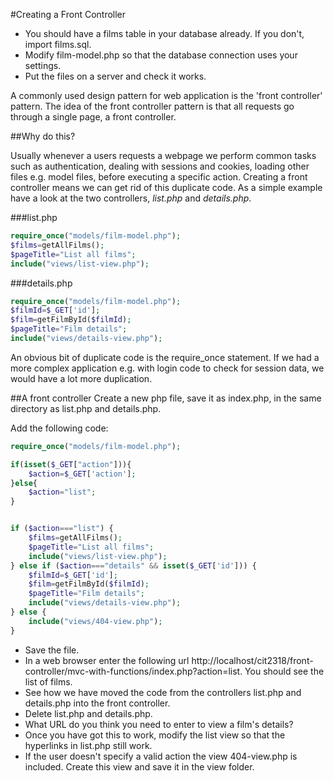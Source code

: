 #Creating a Front Controller

* You should have a films table in your database already. If you don't, import films.sql.
* Modify film-model.php so that the database connection uses your settings.
* Put the files on a server and check it works.

A commonly used design pattern for web application is the 'front controller' pattern. The idea of the front controller pattern is that all requests go through a single page, a front controller.

##Why do this?

Usually whenever a users requests a webpage we perform common tasks such as authentication, dealing with sessions and cookies, loading other files e.g. model files, before executing a specific action. Creating a front controller means we can get rid of this duplicate code. As a simple example have a look at the two controllers, *list.php* and *details.php*.

###list.php
```php
require_once("models/film-model.php");
$films=getAllFilms();
$pageTitle="List all films";
include("views/list-view.php");
```

###details.php
```php
require_once("models/film-model.php");
$filmId=$_GET['id'];
$film=getFilmById($filmId);
$pageTitle="Film details";
include("views/details-view.php");
```

An obvious bit of duplicate code is the require_once statement. If we had a more complex application e.g. with login code to check for session data, we would have a lot more duplication. 

##A front controller
Create a new php file, save it as index.php, in the same directory as list.php and details.php.

Add the following code:

```php
require_once("models/film-model.php");

if(isset($_GET["action"])){
    $action=$_GET['action'];
}else{
    $action="list";
}


if ($action==="list") {
    $films=getAllFilms();
    $pageTitle="List all films";
    include("views/list-view.php");
} else if ($action==="details" && isset($_GET['id'])) {
    $filmId=$_GET['id'];
    $film=getFilmById($filmId);
    $pageTitle="Film details";
    include("views/details-view.php");
} else {
    include("views/404-view.php");
}


```

* Save the file.
* In a web browser enter the following url http://localhost/cit2318/front-controller/mvc-with-functions/index.php?action=list. You should see the list of films.
* See how we have moved the code from the controllers list.php and details.php into the front controller.
* Delete list.php and details.php. 
* What URL do you think you need to enter to view a film's details?
* Once you have got this to work, modify the list view so that the hyperlinks in list.php still work.
* If the user doesn't specify a valid action the view 404-view.php is included. Create this view and save it in the view folder.  


